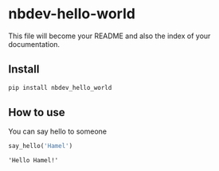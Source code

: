 nbdev-hello-world
================

<!-- WARNING: THIS FILE WAS AUTOGENERATED! DO NOT EDIT! -->

This file will become your README and also the index of your
documentation.

## Install

``` sh
pip install nbdev_hello_world
```

## How to use

You can say hello to someone

``` python
say_hello('Hamel')
```

    'Hello Hamel!'
